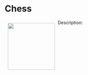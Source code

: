 # Chess 

<img src="/slide_ios_rounded.png" align="left" width="150" hspace="10" vspace="10">

Description: 
